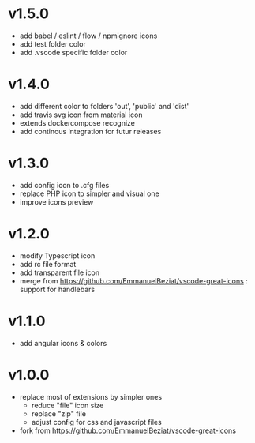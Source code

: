 # v1.5.0

* add babel / eslint / flow / npmignore icons
* add test folder color
* add .vscode specific folder color

# v1.4.0

* add different color to folders 'out', 'public' and 'dist'
* add travis svg icon from material icon
* extends dockercompose recognize
* add continous integration for futur releases

# v1.3.0

* add config icon to .cfg files
* replace PHP icon to simpler and visual one
* improve icons preview

# v1.2.0

* modify Typescript icon
* add rc file format
* add transparent file icon
* merge from https://github.com/EmmanuelBeziat/vscode-great-icons : support for handlebars

# v1.1.0

* add angular icons & colors

# v1.0.0

* replace most of extensions by simpler ones
    - reduce "file" icon size
    - replace "zip" file
    - adjust config for css and javascript files
* fork from https://github.com/EmmanuelBeziat/vscode-great-icons